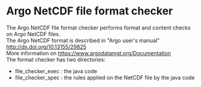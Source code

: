 # Argo NetCDF file format checker
The Argo NetCDF file format checker performs format and content checks on Argo NetCDF files.  
The Argo NetCDF format is described in "Argo user's manual" http://dx.doi.org/10.13155/29825  
More information on https://www.argodatamgt.org/Documentation  
The format checker has two directories:
- file_checker_exec : the java code
- file_checker_spec : the rules applied on the NetCDF file by the java code
